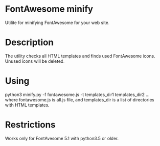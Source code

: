 # FontAwesome minify
Utilite for minifying FontAwesome for your web site.

# Description
The utility checks all HTML templates and finds used FontAwesome icons. Unused icons will be deleted.

# Using
python3 minify.py -f fontawesome.js -t templates_dir1 templates_dir2 ...
where fontawesome.js is all.js file, and templates_dir is a list of directories with HTML templates.

# Restrictions
Works only for FontAvesome 5.1 with python3.5 or older.
